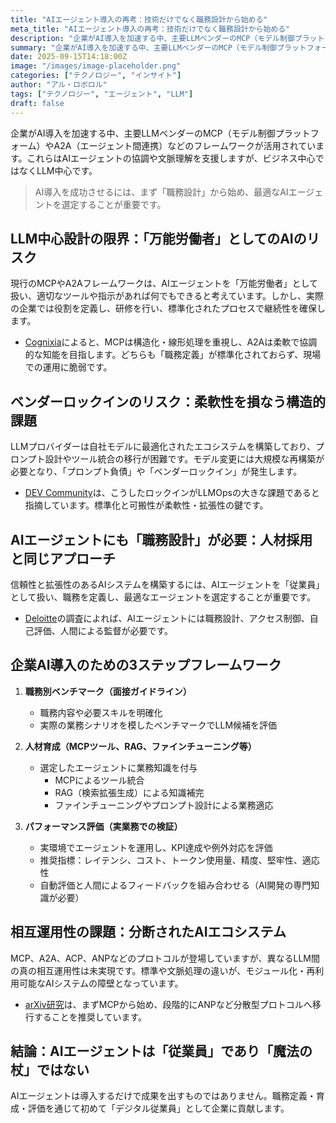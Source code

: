 ```yaml
---
title: "AIエージェント導入の再考：技術だけでなく職務設計から始める"
meta_title: "AIエージェント導入の再考：技術だけでなく職務設計から始める"
description: "企業がAI導入を加速する中、主要LLMベンダーのMCP（モデル制御プラットフォーム）やA2A（エージェント間連携）などのフレームワークが活用されています。これらはAIエージェントの協調や文脈理解を支援しますが、ビジネス中心ではなくLLM中心です。"
summary: "企業がAI導入を加速する中、主要LLMベンダーのMCP（モデル制御プラットフォーム）やA2A（エージェント間連携）などのフレームワークが活用されています。これらはAIエージェントの協調や文脈理解を支援しますが、ビジネス中心ではなくLLM中心です。"
date: 2025-09-15T14:18:00Z
image: "/images/image-placeholder.png"
categories: ["テクノロジー", "インサイト"]
author: "アル・ロボロル"
tags: ["テクノロジー", "エージェント", "LLM"]
draft: false
---
```


企業がAI導入を加速する中、主要LLMベンダーのMCP（モデル制御プラットフォーム）やA2A（エージェント間連携）などのフレームワークが活用されています。これらはAIエージェントの協調や文脈理解を支援しますが、ビジネス中心ではなくLLM中心です。

> AI導入を成功させるには、まず「職務設計」から始め、最適なAIエージェントを選定することが重要です。

## LLM中心設計の限界：「万能労働者」としてのAIのリスク

現行のMCPやA2Aフレームワークは、AIエージェントを「万能労働者」として扱い、適切なツールや指示があれば何でもできると考えています。しかし、実際の企業では役割を定義し、研修を行い、標準化されたプロセスで継続性を確保します。

- [Cognixia](https://www.cognixia.com/blog/a2a-vs-mcp-strategic-approaches-for-building-enterprise-ai-agents/)によると、MCPは構造化・線形処理を重視し、A2Aは柔軟で協調的な知能を目指します。どちらも「職務定義」が標準化されておらず、現場での運用に脆弱です。

## ベンダーロックインのリスク：柔軟性を損なう構造的課題

LLMプロバイダーは自社モデルに最適化されたエコシステムを構築しており、プロンプト設計やツール統合の移行が困難です。モデル変更には大規模な再構築が必要となり、「プロンプト負債」や「ベンダーロックイン」が発生します。

- [DEV Community](https://dev.to/gssakash/the-problem-plaguing-llmops-and-usage-prompt-and-vendor-lock-ins-1gil)は、こうしたロックインがLLMOpsの大きな課題であると指摘しています。標準化と可搬性が柔軟性・拡張性の鍵です。

## AIエージェントにも「職務設計」が必要：人材採用と同じアプローチ

信頼性と拡張性のあるAIシステムを構築するには、AIエージェントを「従業員」として扱い、職務を定義し、最適なエージェントを選定することが重要です。

- [Deloitte](https://www.deloitte.com/us/en/services/consulting/articles/ai-agent-architecture-and-multiagent-systems.html)の調査によれば、AIエージェントには職務設計、アクセス制御、自己評価、人間による監督が必要です。

## 企業AI導入のための3ステップフレームワーク

1. **職務別ベンチマーク（面接ガイドライン）**
    - 職務内容や必要スキルを明確化
    - 実際の業務シナリオを模したベンチマークでLLM候補を評価

2. **人材育成（MCPツール、RAG、ファインチューニング等）**
    - 選定したエージェントに業務知識を付与
        - MCPによるツール統合
        - RAG（検索拡張生成）による知識補完
        - ファインチューニングやプロンプト設計による業務適応

3. **パフォーマンス評価（実業務での検証）**
    - 実環境でエージェントを運用し、KPI達成や例外対応を評価
    - 推奨指標：レイテンシ、コスト、トークン使用量、精度、堅牢性、適応性
    - 自動評価と人間によるフィードバックを組み合わせる（AI開発の専門知識が必要）

## 相互運用性の課題：分断されたAIエコシステム

MCP、A2A、ACP、ANPなどのプロトコルが登場していますが、異なるLLM間の真の相互運用性は未実現です。標準や文脈処理の違いが、モジュール化・再利用可能なAIシステムの障壁となっています。

- [arXiv研究](https://arxiv.org/html/2505.02279v1)は、まずMCPから始め、段階的にANPなど分散型プロトコルへ移行することを推奨しています。

## 結論：AIエージェントは「従業員」であり「魔法の杖」ではない

AIエージェントは導入するだけで成果を出すものではありません。職務定義・育成・評価を通じて初めて「デジタル従業員」として企業に貢献します。
